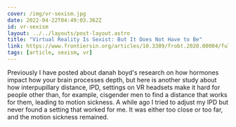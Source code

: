 ```yaml
---
cover: /img/vr-sexism.jpg
date: 2022-04-22T04:49:03.362Z
id: vr-sexism
layout: ../../layouts/post-layout.astro
title: "Virtual Reality Is Sexist: But It Does Not Have to Be"
link: https://www.frontiersin.org/articles/10.3389/frobt.2020.00004/full
tags: [article, sexism, vr]
---
```


Previously I have posted about danah boyd's research on how hormones impact how your brain processes depth, but here is another study about how interpupillary distance, IPD, settings on VR headsets make it hard for people other than, for example, cisgender men to find a distance that works for them, leading to motion sickness. A while ago I tried to adjust my IPD but never found a setting that worked for me. It was either too close or too far, and the motion sickness remained.

